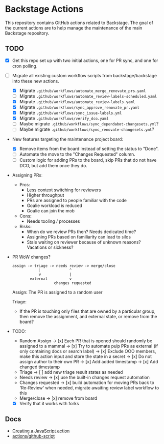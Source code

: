# Backstage Actions

This repository contains GitHub actions related to Backstage. The goal of the
current actions are to help manage the maintenance of the main Backstage
repository.

## TODO

- [x] Get this repo set up with two initial actions, one for PR sync, and one
      for cron polling.
- [ ] Migrate all existing custom workflow scripts from backstage/backstage into
      these new actions.

  - [x] Migrate `.github/workflows/automate_merge_renovate_prs.yaml`
  - [ ] Migrate `.github/workflows/automate_review-labels-scheduled.yaml`
  - [x] Migrate `.github/workflows/automate_review-labels.yaml`
  - [x] Migrate `.github/workflows/sync_approve_renovate_pr.yaml`
  - [x] Migrate `.github/workflows/sync_issue-labels.yml`
  - [x] Migrate `.github/workflows/verify_dco.yaml`
  - [ ] Maybe migrate `.github/workflows/sync_dependabot-changesets.yml`?
  - [ ] Maybe migrate `.github/workflows/sync_renovate-changesets.yml`?

- New features targeting the maintenance project board:

  - [x] Remove items from the board instead of setting the status to "Done".
  - [ ] Automate the move to the "Changes Requested" column.
  - [ ] Custom logic for adding PRs to the board, skip PRs that do not have DCO,
        but add them once they do.

- Assigning PRs:

  - Pros:
    - Less context switching for reviewers
    - Higher throughput
    - PRs are assigned to people familiar with the code
    - Goalie workload is reduced
    - Goalie can join the mob
  - Cons:
    - Needs tooling / processes
  - Risks:
    - When do we review PRs then? Needs dedicated time?
    - Assigning PRs based on familiarity can lead to silos
    - Stale waiting on reviewer because of unknown reasons? Vacations or sickness?

- PR WoW changes?

  ```
  assign -> triage -> needs review -> merge/close
              |             ^
              v             |
          external          v
                     changes requested
  ```

  Assign: The PR is assigned to a random user

  Triage:

  - If the PR is touching only files that are owned by a particular group, then remove the assignment, and external state, or remove from the board?

- TODO:

  - Random Assign
    -> [x] Each PR that is opened should randomly be assigned to a mammal
    -> [x] Try to automate pulp PRs as external (if only containing docs or search label)
    -> [x] Exclude OOO members, make this action input and store the state in a secret
    -> [x] Do not assign author to their own PR
    -> [x] Add added timestamp
    -> [x] Add changed timestamp
  - Triage
    -> [ ] add new triage result states as needed
  - Needs review
    -> [x] use the built-in changes request automation
  - Changes requested
    -> [x] build automation for moving PRs back to 'Re-Review' when needed, migrate awaiting review label workflow to this
  - Merge/close
    -> [x] remove from board
  - [x] Verify that it works with forks

## Docs

- [Creating a JavaScript action](https://docs.github.com/en/actions/creating-actions/creating-a-javascript-action)
- [actions/github-script](https://github.com/actions/github-script)
